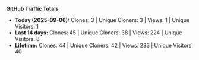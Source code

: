 
**GitHub Traffic Totals**

- **Today (2025-09-06):** Clones: 3 | Unique Cloners: 3 | Views: 1 | Unique Visitors: 1
- **Last 14 days:** Clones: 45 | Unique Cloners: 38 | Views: 224 | Unique Visitors: 8
- **Lifetime:** Clones: 44 | Unique Cloners: 42 | Views: 233 | Unique Visitors: 40

